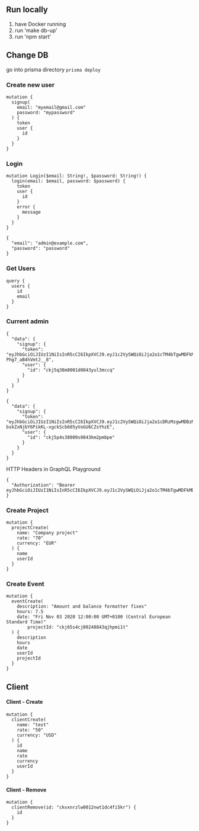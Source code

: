 ## Run locally
1. have Docker running
2. run 'make db-up'
3. run 'npm start'

## Change DB
go into prisma directory
`prisma deploy`

### Create new user
```
mutation {
  signup(
    email: "myemail@gmail.com"
    password: "mypassword"
  ) {
    token
    user {
      id
    }
  }
}
```

### Login
```
mutation Login($email: String!, $password: String!) {
  login(email: $email, password: $password) {
    token
    user {
      id
    }
    error {
      message
    }
  }
}

{
  "email": "admin@example.com",
  "password": "password"
}
```

### Get Users
```
query {
  users {
    id
    email
  }
}
```

### Current admin
```
{
  "data": {
    "signup": {
      "token": "eyJhbGciOiJIUzI1NiIsInR5cCI6IkpXVCJ9.eyJ1c2VySWQiOiJja2o1cTM4bTgwMDFkMDg0M3l1bDNtY2NxIiwiaWF0IjoxNjA4OTg4Mjk4fQ.DGOJMp3iJHn8kWCo1WyEUU4nkG-Phg7_aB4hVmtJ__8",
      "user": {
        "id": "ckj5q38m8001d0843yul3mccq"
      }
    }
  }
}

{
  "data": {
    "signup": {
      "token": "eyJhbGciOiJIUzI1NiIsInR5cCI6IkpXVCJ9.eyJ1c2VySWQiOiJja2o1cDRzMzgwMDBzMDg0M2ttMnBtYnBlIiwiaWF0IjoxNjA4OTg2NjkwfQ.19C-bskZxNjbY6PikKL-xgckScb605yVoGU6CZsYhzE",
      "user": {
        "id": "ckj5p4s38000s0843km2pmbpe"
      }
    }
  }
}
```

HTTP Headers in GraphQL Playground
```
{
  "Authorization": "Bearer eyJhbGciOiJIUzI1NiIsInR5cCI6IkpXVCJ9.eyJ1c2VySWQiOiJja2o1cTM4bTgwMDFkMDg0M3l1bDNtY2NxIiwiaWF0IjoxNjA5MDEyNjAwfQ.UEMO0KFhHJhHtVKgpdhzFNqjJLS7uFKWdy8fQB2mUqY"
}
```

### Create Project
```
mutation {
  projectCreate(
    name: "Company project"
    rate: "70"
    currency: "EUR"
  ) {
    name
    userId
  }
}
```

### Create Event
```
mutation {
  eventCreate(
    description: "Amount and balance formatter fixes"
    hours: 7.5
    date: "Fri Nov 03 2020 12:00:00 GMT+0100 (Central European Standard Time)"
		projectId: "ckj65s4cj00240843qjhpmi1t"
  ) {
    description
    hours
    date
    userId
    projectId
  }
}
```

## Client

#### Client - Create
```
mutation {
  clientCreate(
    name: "test"
    rate: "50"
    currency: "USD"
  ) {
    id
    name
    rate
    currency
    userId
  }
}
```
#### Client - Remove
```
mutation {
  clientRemove(id: "ckvxnrzlw0012nwt1dc4fi5kr") {
    id
  }
}
```
